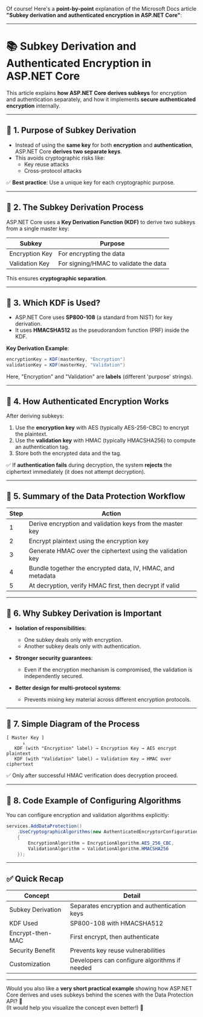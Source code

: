 Of course! Here's a **point-by-point** explanation of the Microsoft Docs article **"Subkey derivation and authenticated encryption in ASP.NET Core"**:

---

# 📚 Subkey Derivation and Authenticated Encryption in ASP.NET Core

This article explains **how ASP.NET Core derives subkeys** for encryption and authentication separately, and how it implements **secure authenticated encryption** internally.

---

## 🔹 1. **Purpose of Subkey Derivation**

- Instead of using the **same key** for both **encryption** and **authentication**, ASP.NET Core **derives two separate keys**.
- This avoids cryptographic risks like:
  - Key reuse attacks
  - Cross-protocol attacks

✅ **Best practice**: Use a unique key for each cryptographic purpose.

---

## 🔹 2. **The Subkey Derivation Process**

ASP.NET Core uses a **Key Derivation Function (KDF)** to derive two subkeys from a single master key:

| Subkey | Purpose |
|--------|---------|
| Encryption Key | For encrypting the data |
| Validation Key | For signing/HMAC to validate the data |

This ensures **cryptographic separation**.

---

## 🔹 3. **Which KDF is Used?**

- ASP.NET Core uses **SP800-108** (a standard from NIST) for key derivation.
- It uses **HMACSHA512** as the pseudorandom function (PRF) inside the KDF.

**Key Derivation Example**:

```csharp
encryptionKey = KDF(masterKey, "Encryption")
validationKey = KDF(masterKey, "Validation")
```

Here, "Encryption" and "Validation" are **labels** (different 'purpose' strings).

---

## 🔹 4. **How Authenticated Encryption Works**

After deriving subkeys:
1. Use the **encryption key** with AES (typically AES-256-CBC) to encrypt the plaintext.
2. Use the **validation key** with HMAC (typically HMACSHA256) to compute an authentication tag.
3. Store both the encrypted data and the tag.

✅ If **authentication fails** during decryption, the system **rejects** the ciphertext immediately (it does not attempt decryption).

---

## 🔹 5. **Summary of the Data Protection Workflow**

| Step | Action |
|------|--------|
| 1 | Derive encryption and validation keys from the master key |
| 2 | Encrypt plaintext using the encryption key |
| 3 | Generate HMAC over the ciphertext using the validation key |
| 4 | Bundle together the encrypted data, IV, HMAC, and metadata |
| 5 | At decryption, verify HMAC first, then decrypt if valid |

---

## 🔹 6. **Why Subkey Derivation is Important**

- **Isolation of responsibilities**:
  - One subkey deals only with encryption.
  - Another subkey deals only with authentication.

- **Stronger security guarantees**:
  - Even if the encryption mechanism is compromised, the validation is independently secured.

- **Better design for multi-protocol systems**:
  - Prevents mixing key material across different encryption protocols.

---

## 🔹 7. **Simple Diagram of the Process**

```
[ Master Key ]
      ↓
   KDF (with "Encryption" label) → Encryption Key → AES encrypt plaintext
   KDF (with "Validation" label) → Validation Key → HMAC over ciphertext
```

✅ Only after successful HMAC verification does decryption proceed.

---

## 🔹 8. **Code Example of Configuring Algorithms**

You can configure encryption and validation algorithms explicitly:

```csharp
services.AddDataProtection()
    .UseCryptographicAlgorithms(new AuthenticatedEncryptorConfiguration
    {
        EncryptionAlgorithm = EncryptionAlgorithm.AES_256_CBC,
        ValidationAlgorithm = ValidationAlgorithm.HMACSHA256
    });
```

---

## ✅ Quick Recap

| Concept | Detail |
|---------|--------|
| Subkey Derivation | Separates encryption and authentication keys |
| KDF Used | SP800-108 with HMACSHA512 |
| Encrypt-then-MAC | First encrypt, then authenticate |
| Security Benefit | Prevents key reuse vulnerabilities |
| Customization | Developers can configure algorithms if needed |

---

Would you also like a **very short practical example** showing how ASP.NET Core derives and uses subkeys behind the scenes with the Data Protection API? 🚀  
(It would help you visualize the concept even better!) 🎯
